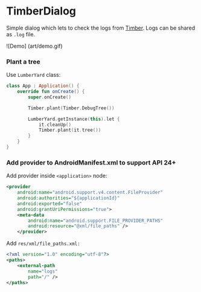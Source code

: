 # TimberDialog

Simple dialog which lets to check the logs from [Timber](https://github.com/JakeWharton/timber). Logs can be shared as `.log` file.

![Demo] (art/demo.gif)

### Plant a tree
Use `LumberYard` class:
``` kotlin
class App : Application() {
    override fun onCreate() {
        super.onCreate()

        Timber.plant(Timber.DebugTree())

        LumberYard.getInstance(this).let {
            it.cleanUp()
            Timber.plant(it.tree())
        }
    }
}
```

### Add provider to AndroidManifest.xml to support API 24+
Add provider inside `<application>` node:
``` xml
<provider
    android:name="android.support.v4.content.FileProvider"
    android:authorities="${applicationId}"
    android:exported="false"
    android:grantUriPermissions="true">
    <meta-data
        android:name="android.support.FILE_PROVIDER_PATHS"
        android:resource="@xml/file_paths" />
    </provider>
```

Add `res/xml/file_paths.xml:`
``` xml
<?xml version="1.0" encoding="utf-8"?>
<paths>
    <external-path
        name="logs"
        path="/" />
</paths>
```